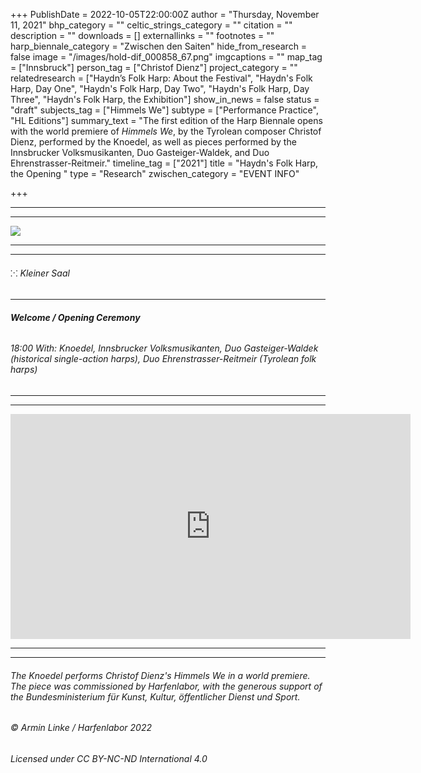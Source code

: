 +++
PublishDate = 2022-10-05T22:00:00Z
author = "Thursday, November 11, 2021"
bhp_category = ""
celtic_strings_category = ""
citation = ""
description = ""
downloads = []
externallinks = ""
footnotes = ""
harp_biennale_category = "Zwischen den Saiten"
hide_from_research = false
image = "/images/hold-dif_000858_67.png"
imgcaptions = ""
map_tag = ["Innsbruck"]
person_tag = ["Christof Dienz"]
project_category = ""
relatedresearch = ["Haydn’s Folk Harp: About the Festival", "Haydn's Folk Harp, Day One", "Haydn's Folk Harp, Day Two", "Haydn's Folk Harp, Day Three", "Haydn's Folk Harp, the Exhibition"]
show_in_news = false
status = "draft"
subjects_tag = ["Himmels We"]
subtype = ["Performance Practice", "HL Editions"]
summary_text = "The first edition of the Harp Biennale opens with the world premiere of <i>Himmels We</i>, by the Tyrolean composer Christof Dienz, performed by the Knoedel, as well as pieces performed by the Innsbrucker Volksmusikanten, Duo Gasteiger-Waldek, and Duo Ehrenstrasser-Reitmeir."
timeline_tag = ["2021"]
title = "Haydn's Folk Harp, the Opening "
type = "Research"
zwischen_category = "EVENT INFO"

+++
***

***

![](/images/hold-dif_000858_67.png)

***

***

###### ⁙ Kleiner Saal

***

###### **Welcome / Opening Ceremony**

###### 18:00 With: Knoedel, Innsbrucker Volksmusikanten, Duo Gasteiger-Waldek (historical single-action harps), Duo Ehrenstrasser-Reitmeir (Tyrolean folk harps)

***

***

<div class="embed-responsive embed-responsive-16by9">
<iframe src="https://player.vimeo.com/video/763467153?" width="640" height="360" frameborder="0" allow="autoplay; fullscreen; picture-in-picture" allowfullscreen></iframe>
</div><div class="chapters"></div>

***

***

###### The Knoedel performs <span id="person_tag">Christof Dienz</span>'s <span id="subjects_tag">_Himmels We_</span> in a world premiere. The piece was commissioned by Harfenlabor, with the generous support of the Bundesministerium für Kunst, Kultur, öffentlicher Dienst und Sport.

###### © Armin Linke / Harfenlabor 2022

###### Licensed under CC BY-NC-ND International 4.0

###### 

###### 

###### 